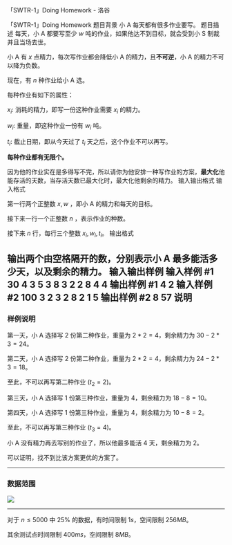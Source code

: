 



「SWTR-1」Doing Homework - 洛谷














「SWTR-1」Doing Homework
题目背景
小 $\mathrm{A}$ 每天都有很多作业要写。
题目描述
每天，小 $\mathrm{A}$ 都要写至少 $w$ 吨的作业，如果他达不到目标，就会受到小 $\mathrm{S}$ 制裁并且当场去世。

小 $\mathrm{A}$ 有 $x$ 点精力，每次写作业都会降低小 $\mathrm{A}$ 的精力，且**不可逆**，小 $\mathrm{A}$ 的精力不可以降为负数。

现在，有 $n$ 种作业给小 $\mathrm{A}$ 选。

每种作业有如下的属性：

$x_i:$ 消耗的精力，即写一份这种作业需要 $x_i$ 的精力。

$w_i:$ 重量，即这种作业一份有 $w_i$ 吨。

$t_i:$ 截止日期，即从今天过了 $t_i$ 天之后，这个作业不可以再写。

**每种作业都有无限个。**

因为他的作业实在是多得写不完，所以请你为他安排一种写作业的方案，**最大化**他能存活的天数，当存活天数已最大化时，最大化他剩余的精力。
输入输出格式
输入格式

第一行两个正整数 $x,w$ ，即小 $\mathrm{A}$ 的精力和每天的目标。

接下来一行一个正整数 $n$ ，表示作业的种数。

接下来 $n$ 行，每行三个整数 $x_i,w_i,t_i$。
输出格式

输出两个由空格隔开的数，分别表示小 $\mathrm{A}$ 最多能活多少天，以及剩余的精力。
输入输出样例
输入样例 #1
30 4
3
5 3 8
3 2 2
8 4 4
输出样例 #1
4 2
输入样例 #2
100 3
2
3 2 8
2 1 5
输出样例 #2
8 57
说明
---

### 样例说明

第一天，小 $\mathrm{A}$ 选择写 $2$ 份第二种作业，重量为 $2 * 2=4$，剩余精力为 $30-2 * 3=24$。

第二天，小 $\mathrm{A}$ 选择写 $2$ 份第二种作业，重量为 $2 * 2=4$，剩余精力为 $24-2 * 3=18$。

至此，不可以再写第二种作业 $(t_2=2)$。

第三天，小 $\mathrm{A}$ 选择写 $1$ 份第三种作业，重量为 $4$，剩余精力为 $18-8=10$。

第四天，小 $\mathrm{A}$ 选择写 $1$ 份第三种作业，重量为 $4$，剩余精力为 $10-8=2$。

至此，不可以再写第三种作业 $(t_3=4)$。

小 $\mathrm{A}$ 没有精力再去写别的作业了，所以他最多能活 $4$ 天，剩余精力为 $2$。

可以证明，找不到比该方案更优的方案了。

---

### 数据范围

![](https://cdn.luogu.com.cn/upload/image_hosting/meko5h7g.png)

---

对于 $n \leq 5000$ 中 $25\%$ 的数据，有时间限制 $1s$，空间限制 $256MB$。

其余测试点时间限制 $400ms$，空间限制 $8MB$。






